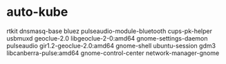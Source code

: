 # auto-kube

rtkit
 dnsmasq-base
 bluez
 pulseaudio-module-bluetooth
 cups-pk-helper
 usbmuxd
 geoclue-2.0
 libgeoclue-2-0:amd64
 gnome-settings-daemon
 pulseaudio
 gir1.2-geoclue-2.0:amd64
 gnome-shell
 ubuntu-session
 gdm3
 libcanberra-pulse:amd64
 gnome-control-center
 network-manager-gnome